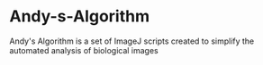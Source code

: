 # Andy-s-Algorithm
Andy's Algorithm is a set of ImageJ scripts created to simplify the automated analysis of biological images
